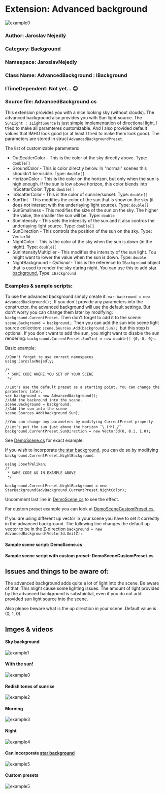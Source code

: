 # Extension: Advanced background

![example0](imgs/img0.png)

### Author: Jaroslav Nejedlý

### Category: Background

### Namespace: JaroslavNejedly

### Class Name: AdvancedBackground : IBackground

### ITimeDependent: Not yet... 😉

### Source file: AdvancedBackground.cs

This extension provides you with a nice looking sky (without clouds). The advanced background also provides you with Sun light source. The `SunLight : ILightSource` is just simple implementation of directional light. I tried to make all paramteres customizable. And I also provided default values that IMHO look good (or at least I tried to make them look good). The parameters are stored in struct `AdvancedBackgroundPreset`.

The list of customizable parameters:
 * OutScatterColor - This is the color of the sky directly above. Type: `double[]`
 * GroundColor - This is color directly below. In "normal" scenes this shouldn't be visible. Type: `double[]`
 * HorizonColor - This is the color on the horizon, but only when the sun is high enough. If the sun is low above horizon, this color blends into InScatterColor. Type: `double[]`
 * InScatterColor - This is the color of sunrise/sunset. Type: `double[]`
 * SunTint - This modifies the color of the sun that is show on the sky (it does not interact with the underlaying light source). Type: `double[]`
 * SunSmallness - This modifies the size of the sun on the sky. The higher the value, the smaller the sun will be. Type: `double`
 * SunIntensity - This sets the intensity of the sun and it also contros the underlaying light source. Type: `double[]`
 * SunDirection - This controls the position of the sun on the sky. Type: `Vector3d`
 * NightColor - This is the color of the sky when the sun is down (in the night).  Type: `double[]`
 * SunIntensityMultiplier - This modifies the intensity of the sun light. Tou might want to lower the value when the sun is down. Type: `double`
 * NightBackground - *Optional* - This is the reference to `IBackground` object that is used to render the sky during night. You can use this to add [star background.](../JosefPelikan-StarBackground/README.md) Type: `IBackground`

### Examples &amp; sample scripts:

To use the advanced background simply create it: `var backround = new AdvancedBackground();`. If you don't provide any parameters into the constructor, the advanced background will use the default settings. But don't worry you can change them later by modifying: `background.CurrentPreset`. Then don't forget to add it to the scene: `scene.Background = background;`. Then you can add the sun into scene light source collection: `scene.Sources.Add(background.Sun);`, but this step is optional. If you don't want to add the sun, you might want to disable the sun rendering: `background.CurrentPreset.SunTint = new double[] {0, 0, 0};`.

Basic example:

```
//Don't forget to use correct namespaces
using JaroslavNejedly;

/*
 * SOME CODE WHERE YOU SET UP YOUR SCENE
 */

//Let's use the default preset as a starting point. You can change the parameters later.
var background = new AdvancedBackground();
//Add the backround into the scene.
scene.Background = background;
//Add the sun into the scene
scene.Sources.Add(background.Sun);

//You can change any parameters by modifying CurrentPreset property.
//Let's put the sun just above the horizon ¯\_(ツ)_/¯
background.CurrentPreset.SunDirection = new Vector3d(0, 0.1, 1.0);
```
See [DemoScene.cs](DemoScene.cs) for exact example.

If you wish to incorporate [the star background](../JosefPelikan-StarBackground/README.md), you can do so by modifying `background.CurrentPreset.NightBackground`:
```
using JosefPelikan;
/*
 * SAME CODE AS IN EXAMPLE ABOVE
 */

background.CurrentPreset.NightBackground = new StarBackground(advBackground.CurrentPreset.NightColor);
```
Uncomment last line in [DemoScene.cs](DemoScene.cs) to see the effect.

For custom preset example you can look at [DemoSceneCustomPreset.cs.](DemoSceneCustomPreset.cs)

If you are using different up vector in your scene you have to set it correctly in the advanced background. The following line changes the default up vector to be in the Z-direction `background = new AdvancedBackground(Vector3d.UnitZ);` 

#### Sample scene script: DemoScene.cs

#### Sample scene script with custom preset: DemoSceneCustomPreset.cs

## Issues and things to be aware of:

The advanced background adds quite a lot of light into the scene. Be aware of that. This might cause some lighting issues. The amount of light provided by the advanced background is substaintial, even if you do not add provided sun light source into the scene.

Also please beware what is the up direction in your scene. Default value is (0, 1, 0).

## Imges &amp; videos

#### Sky background

![example1](imgs/img1.png)

#### With the sun!

![example0](imgs/img0.png)

#### Redish tones of sunrise

![example2](imgs/img_early_morning.png)

#### Morning

![example3](imgs/img_morning.png)

#### Night

![example4](imgs/img_night.png)

#### Can incorporate [star background](../JosefPelikan-StarBackground/README.md)

![example5](imgs/img_morning_with_stars.png)

#### Custom presets

![example5](imgs/img_custom_preset.png)
